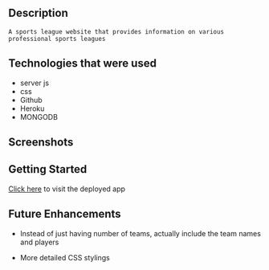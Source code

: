 ## Description 
    A sports league website that provides information on various professional sports leagues

## Technologies that were used 
- server js 
- css 
- Github
- Heroku 
- MONGODB

## Screenshots


## Getting Started 

[Click here](https://pro-leagues-project.herokuapp.com/leagues) to visit the deployed app

## Future Enhancements 
- Instead of just having number of teams, actually include the team names and players

- More detailed CSS stylings